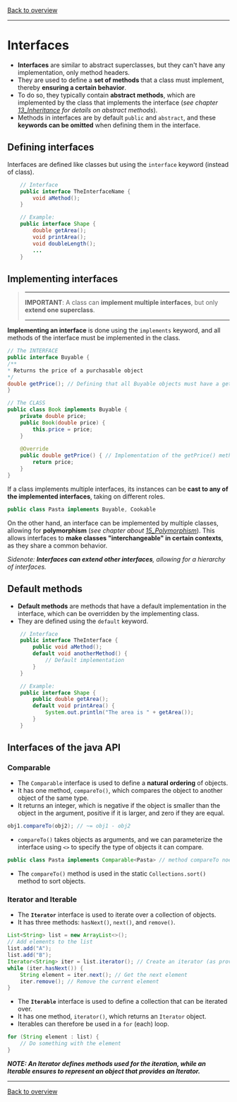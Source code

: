[Back to overview](./00_Java_SyntaxGuide.md)

---

# Interfaces

- **Interfaces** are similar to abstract superclasses, but they can't have any implementation, only method headers.
- They are used to define a **set of methods** that a class must implement, thereby **ensuring a certain behavior**.
- To do so, they typically contain **abstract methods**, which are implemented by the class that implements the interface (*see chapter [13_Inheritance](./13_Inheritance.md) for details on abstract methods*).
- Methods in interfaces are by default `public` and `abstract`, and these **keywords can be omitted** when defining them in the interface.

## Defining interfaces

Interfaces are defined like classes but using the `interface` keyword (instead of class).

```java
    // Interface
    public interface TheInterfaceName {
        void aMethod();
    }

    // Example:
    public interface Shape {
        double getArea();
        void printArea();
        void doubleLength();
        ...
    }
```


## Implementing interfaces
> ___
> **IMPORTANT**: A class can **implement multiple interfaces**, but only **extend one superclass**.
> ___
**Implementing an interface** is done using the `implements` keyword, and all methods of the interface must be implemented in the class.

```java
// The INTERFACE
public interface Buyable {
/**
* Returns the price of a purchasable object
*/
double getPrice(); // Defining that all Buyable objects must have a getPrice() method
}

// The CLASS
public class Book implements Buyable {
    private double price;
    public Book(double price) {
        this.price = price;
    }
        
    @Override
    public double getPrice() { // Implementation of the getPrice() method in the Book class
        return price;
    }
}
```

If a class implements multiple interfaces, its instances can be **cast to any of the implemented interfaces**, taking on different roles.

```java
public class Pasta implements Buyable, Cookable
```

On the other hand, an interface can be implemented by multiple classes, allowing for **polymorphism** (*see chapter about [15_Polymorphism](./15_Polymorphism_and_InhVsInt.md)*). This allows interfaces to **make classes "interchangeable" in certain contexts**, as they share a common behavior.

*Sidenote: **Interfaces can extend other interfaces**, allowing for a hierarchy of interfaces.*


## Default methods

- **Default methods** are methods that have a default implementation in the interface, which can be overridden by the implementing class.
- They are defined using the `default` keyword.

```java
    // Interface
    public interface TheInterface {
        public void aMethod();
        default void anotherMethod() {
            // Default implementation
        }
    }

    // Example:
    public interface Shape {
        public double getArea();
        default void printArea() {
            System.out.println("The area is " + getArea());
        }
    }
```

## Interfaces of the java API

### Comparable

- The `Comparable` interface is used to define a **natural ordering** of objects.
- It has one method, `compareTo()`, which compares the object to another object of the same type.
- It returns an integer, which is negative if the object is smaller than the object in the argument, positive if it is larger, and zero if they are equal.

```java
obj1.compareTo(obj2); // ~= obj1 - obj2
```

- `compareTo()` takes objects as arguments, and we can parameterize the interface using `<>` to specify the type of objects it can compare.

```java
public class Pasta implements Comparable<Pasta> // method compareTo noe expects Pasta objects
```

- The `compareTo()` method is used in the static `Collections.sort()` method to sort objects.

### Iterator and Iterable

- The **`Iterator`** interface is used to iterate over a collection of objects.
- It has three methods: `hasNext()`, `next()`, and `remove()`.

```java
List<String> list = new ArrayList<>();
// Add elements to the list
list.add("A");
list.add("B");
Iterator<String> iter = list.iterator(); // Create an iterator (as provided in the List interface)
while (iter.hasNext()) {
    String element = iter.next(); // Get the next element
    iter.remove(); // Remove the current element
}
```

- The **`Iterable`** interface is used to define a collection that can be iterated over.
- It has one method, `iterator()`, which returns an `Iterator` object.
- Iterables can therefore be used in a `for` (each) loop.

```java
for (String element : list) {
    // Do something with the element
}
```

***NOTE: An Iterator defines methods used for the iteration, while an Iterable ensures to represent an object that provides an Iterator.***


---

[Back to overview](./00_Java_SyntaxGuide.md)
